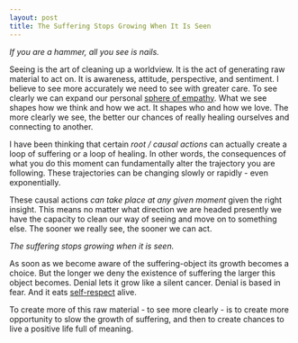 ```yaml
---
layout: post
title: The Suffering Stops Growing When It Is Seen
---
```

_If you are a hammer, all you see is nails._

Seeing is the art of cleaning up a worldview. It is the act of 
generating raw material to act on. It is awareness, attitude, 
perspective, and sentiment. I believe to see more accurately we need to see with greater care. To see clearly we can expand our personal [sphere of empathy](http://www.kheper.net/topics/sentientism/moral_spheres.html). What we see shapes how we think and how we act. It shapes who and how we love. The more clearly we see, the better our chances of really healing ourselves and connecting to another.

I have been thinking that certain *root / causal actions* can actually create a loop of suffering or a loop of healing. In other words, the consequences of what you do this moment can fundamentally alter the trajectory you are following. These trajectories can be changing slowly or rapidly - even exponentially. 

These causal actions *can take place at any given moment* given the right insight. This means no matter what direction we are headed presently we have the capacity to clean our way of seeing and move on to something else. The sooner we really see, the sooner we can act.

_The suffering stops growing when it is seen._

As soon as we become aware of the suffering-object its growth becomes a choice. But the longer we deny the existence of suffering the larger this object becomes. Denial lets it grow like a silent cancer. Denial is based in fear. And it eats 
[self-respect](http://www.brainpickings.org/index.php/2012/05/21/joan-didion-on-self-respect/) alive. 

To create more of this raw material - to see more clearly - is to create more opportunity to slow the growth of suffering, and then to create chances to live a positive life full of meaning.
